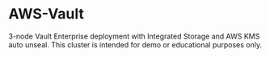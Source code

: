 # AWS-Vault

3-node Vault Enterprise deployment with Integrated Storage and AWS KMS auto unseal.
This cluster is intended for demo or educational purposes only.
